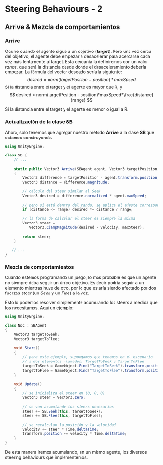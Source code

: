 # Steering Behaviours - 2

## Arrive & Mezcla de comportamientos

### Arrive

Ocurre cuando el agente sigue a un objetivo (**target**). Pero una vez cerca del objetivo, el agente debe empezar a desacelerar para acercarse cada vez más lentamente al target. Esta cercanía la definiremos con un valor $range$, que será la distancia desde donde el desaceleramiento debería empezar. La fórmula del vector deseado sería la siguiente:
$$
desired = norm(targetPosition - position)*maxSpeed
$$
Si la distancia entre el target y el agente es mayor que R, y
$$
desired = norm(targetPosition - position)*maxSpeed*\frac{distance}{range}
$$

Si la distancia entre el target y el agente es menor o igual a R.



### Actualización de la clase SB

Ahora, solo tenemos que agregar nuestro método **Arrive** a la clase **SB** que estamos construyendo.

```C#
using UnityEngine;

class SB {
    // ...
    
    static public Vector3 Arrive(SBAgent agent, Vector3 targetPosition, float range)
    {
        Vector3 difference = targetPosition - agent.transform.position;
        Vector3 distance = difference.magnitude;
        
        // cálculo del steer similar al Seek
        Vector3 desired = difference.normalized * agent.maxSpeed;
        
        // pero si está dentro del rando, se aplica el ajuste correspondiente
        if (distance <= range) desired *= distance / range;
        
        // la forma de calcular el steer es siempre la misma
        Vector3 steer = 
           Vector3.ClampMagnitude(desired - velocity, maxSteer);
        
        return steer;
    }
    
   // ...
}
```



### Mezcla de comportamientos

Cuando estemos programando un juego, lo más probable es que un agente no siempre deba seguir un único objetivo. Es decir podría seguir a un elemento mientras huye de otro, por lo que estaría siendo afectado por dos fuerzas steer (un *Seek* y un *Flee*) a la vez.

Esto lo podemos resolver simplemente acumulando los steers a medida que los necesitamos. Aquí un ejemplo:

```C#
using UnityEngine;

class Npc : SBAgent
{
	Vector3 targetToSeek;
	Vector3 targetToFlee;
	
    void Start()
    {
    	// para este ejemplo, supongamos que tenemos en el escenario
    	// a dos elementos llamados: TargetToSeek y TargetToFlee
    	targetToSeek = GameObject.Find("TargetToSeek").transform.position;
    	targetToFlee = GameObject.Find("TargetToFlee").transform.position;
    }
    
    void Update()
    {
    	// se inicializa el steer en (0, 0, 0)
    	Vector3 steer = Vector3.zero;
    	
    	// se van acumulando los steers necesarios
    	steer += SB.Seek(this, targetToSeek);
    	steer += SB.Flee(this, targetToFlee);
    	
    	// se recalculan la posición y la velocidad
    	velocity += steer * Time.deltaTime;
    	transform.position += velocity * Time.deltaTime;
    }
}
```

De esta manera iremos acumulando, en un mismo agente, los diversos steering behaviours que implementemos.